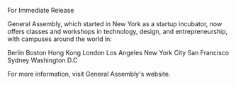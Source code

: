 For Immediate Release

General Assembly, which started in New York as a startup incubator, now offers classes and workshops in technology, design, and entrepreneurship, with campuses around the world in:

Berlin Boston Hong Kong London Los Angeles New York City San Francisco Sydney Washington D.C

For more information, visit General Assembly's website.
